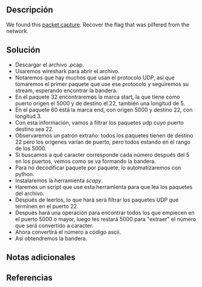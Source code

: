 ## Descripción
We found this [packet capture](https://jupiter.challenges.picoctf.org/static/b506393b6f9d53b94011df000c534759/capture.pcap). Recover the flag that was pilfered from the network.
## Solución
- Descargar el archivo .pcap.
- Usaremos wireshark para abrir el archivo.
- Notaremos que hay muchos que usan el protocolo UDP, así que tomaremos el primer paquete que use ese protocolo y seguiremos su stream, esperando encontrar la bandera.
- En el paquete 32 encontraremos la marca start, la que tiene como puerto origen el 5000 y de destino el 22, también una longitud de 5.
- En el paquete 60 está la marca end, con origen 5000 y destino 22, con longitud 3.
- Con esta información, vamos a filtrar los paquetes udp cuyo puerto destino sea 22.
- Observaremos un patrón extraño: todos los paquetes tienen de destino 22 pero los origenes varían de puerto, pero todos estando en el rango de los 5000.
- Si buscamos a qué caracter corresponde cada número después del 5 en los puertos, vemos como se va formando la bandera.
- Para no decodificar paquete por paquete, lo automatizaremos con python.
- Instalaremos la herramienta *scapy*.
- Haremos un script que use esta herramienta para que lea los paquetes del archivo.
- Después de leerlos, lo que hará será filtrar los paquetes UDP que terminen en el puerto 22.
- Después hará una operación para encontrar todos los que empiecen en el puerto 5000 o mayor, luego les restará 5000 para "extraer" el número que será convertido a caracter.
- Ahora convertirá el número a código ascii. 
- Así obtendremos la bandera.
## Notas adicionales
## Referencias